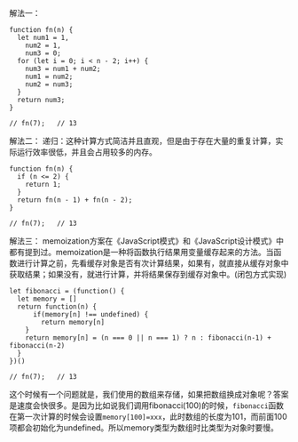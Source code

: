 解法一：
```
function fn(n) {
  let num1 = 1,
    num2 = 1,
    num3 = 0;
  for (let i = 0; i < n - 2; i++) {
    num3 = num1 + num2;
    num1 = num2;
    num2 = num3;
  }
  return num3;
}

// fn(7);   // 13
```

解法二：
递归：这种计算方式简洁并且直观，但是由于存在大量的重复计算，实际运行效率很低，并且会占用较多的内存。
```
function fn(n) {
  if (n <= 2) {
    return 1;
  }
  return fn(n - 1) + fn(n - 2);
}

// fn(7);   // 13
```
解法三：
memoization方案在《JavaScript模式》和《JavaScript设计模式》中都有提到过。memoization是一种将函数执行结果用变量缓存起来的方法。当函数进行计算之前，先看缓存对象是否有次计算结果，如果有，就直接从缓存对象中获取结果；如果没有，就进行计算，并将结果保存到缓存对象中。(闭包方式实现)
```
let fibonacci = (function() {
  let memory = []
  return function(n) {
      if(memory[n] !== undefined) {
        return memory[n]
    }
    return memory[n] = (n === 0 || n === 1) ? n : fibonacci(n-1) + fibonacci(n-2)
  }
})()

// fn(7);   // 13
```
这个时候有一个问题就是，我们使用的数组来存储，如果把数组换成对象呢？答案是速度会快很多。是因为比如说我们调用fibonacci(100)的时候，<code>fibonacci</code>函数在第一次计算的时候会设置<code>memory[100]=xxx</code>，此时数组的长度为101，而前面100项都会初始化为undefined。所以memory类型为数组时比类型为对象时要慢。


